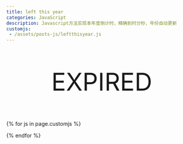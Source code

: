 ```yaml
---
title: left this year
categories: JavaScript
description: Javascript方法实现本年度倒计时，精确到时分秒，年份自动更新
customjs:
 - /assets/posts-js/leftthisyear.js
---
```


<style>
#leftThisYear {
  margin: 4rem 0;
  text-align: center;
  font-size: 4rem;
}

.left-this-year-small{
  font-size: 2rem;
}

@media only screen and (max-width: 600px) {
  #leftThisYear {
    font-size: 2rem;
  }
  
  .left-this-year-small{
    font-size: 1rem;
  }
}
</style>

<p id="leftThisYear">EXPIRED</p>

{% for js in page.customjs %}
<script src="{{ js }}"></script>
{% endfor %}